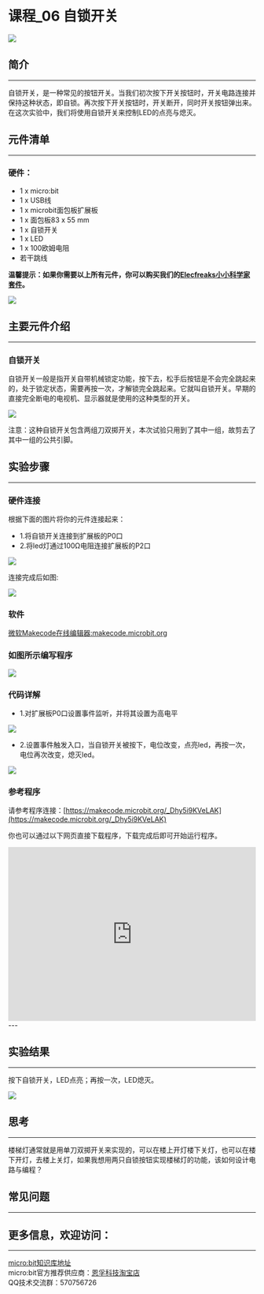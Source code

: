 # 课程_06 自锁开关

![](./images/ogadD6b.jpg)  

## 简介
---
自锁开关，是一种常见的按钮开关。当我们初次按下开关按钮时，开关电路连接并保持这种状态，即自锁。再次按下开关按钮时，开关断开，同时开关按钮弹出来。在这次实验中，我们将使用自锁开关来控制LED的点亮与熄灭。

## 元件清单
---
### 硬件：
- 1 x micro:bit
- 1 x USB线
- 1 x microbit面包板扩展板
- 1 x 面包板83 x 55 mm
- 1 x 自锁开关
- 1 x LED
- 1 x 100欧姆电阻 
- 若干跳线

**温馨提示：如果你需要以上所有元件，你可以购买我们的[Elecfreaks小小科学家套件](https://item.taobao.com/item.htm?spm=a1z10.1-c-s.w4024-17803785896.2.18dc3f94XOgpWg&id=562837851877&scene=taobao_shop)。**

![](./images/W4tseua.jpg)

## 主要元件介绍
---
### 自锁开关

自锁开关一般是指开关自带机械锁定功能，按下去，松手后按钮是不会完全跳起来的，处于锁定状态，需要再按一次，才解锁完全跳起来。它就叫自锁开关。早期的直接完全断电的电视机、显示器就是使用的这种类型的开关。

![](./images/hareBrE.jpg)

注意：这种自锁开关包含两组刀双掷开关，本次试验只用到了其中一组，故剪去了其中一组的公共引脚。

## 实验步骤
---
### 硬件连接
根据下面的图片将你的元件连接起来：

- 1.将自锁开关连接到扩展板的P0口
- 2.将led灯通过100Ω电阻连接扩展板的P2口

![](./images/k4dfMBY.jpg)

连接完成后如图:

![](./images/AuCiJU3.jpg)

### 软件

[微软Makecode在线编辑器:makecode.microbit.org](https://makecode.microbit.org/)



### 如图所示编写程序

![](./images/case_06_01.png)

### 代码详解
- 1.对扩展板P0口设置事件监听，并将其设置为高电平

![](./images/case_06_02.png)

- 2.设置事件触发入口，当自锁开关被按下，电位改变，点亮led，再按一次，电位再次改变，熄灭led。

![](./images/case_06_03.png)

### 参考程序
请参考程序连接：[https://makecode.microbit.org/_Dhy5i9KVeLAK](https://makecode.microbit.org/_Dhy5i9KVeLAK)

你也可以通过以下网页直接下载程序，下载完成后即可开始运行程序。

<div style="position:relative;height:0;padding-bottom:70%;overflow:hidden;"><iframe style="position:absolute;top:0;left:0;width:100%;height:100%;" src="https://makecode.microbit.org/#pub:_Dhy5i9KVeLAK" frameborder="0" sandbox="allow-popups allow-forms allow-scripts allow-same-origin"></iframe></div>  
---

## 实验结果
---
按下自锁开关，LED点亮；再按一次，LED熄灭。

![](./images/sCMwXXf.gif)


## 思考
---
楼梯灯通常就是用单刀双掷开关来实现的，可以在楼上开灯楼下关灯，也可以在楼下开灯，去楼上关灯，如果我想用两只自锁按钮实现楼梯灯的功能，该如何设计电路与编程？

## 常见问题
---

## 更多信息，欢迎访问：
---
[micro:bit知识库地址](https://www.elecfreaks.com/learn-cn/)    
micro:bit官方推荐供应商：[恩孚科技淘宝店](https://shop69086944.taobao.com/?spm=a230r.7195193.1997079397.2.RSthR0)  
QQ技术交流群：570756726   



